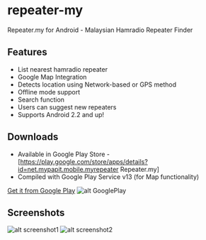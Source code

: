 # repeater-my
Repeater.my for Android - Malaysian Hamradio Repeater Finder

## Features
  * List nearest hamradio repeater
  * Google Map Integration
  * Detects location using Network-based or GPS method
  * Offline mode support
  * Search function
  * Users can suggest new repeaters
  * Supports Android 2.2 and up!


## Downloads
  * Available in Google Play Store - [https://play.google.com/store/apps/details?id=net.mypapit.mobile.myrepeater Repeater.my]
  * Compiled with Google Play Service v13 (for Map functionality)

[Get it from Google Play](https://play.google.com/store/apps/details?id=net.mypapit.mobile.myrepeater) ![alt GooglePlay](http://developer.android.com//images/brand/en_generic_rgb_wo_60.png)




## Screenshots
![alt screenshot1](http://i.imgur.com/Z5DcEwo.png)
![alt screenshot2](http://i.imgur.com/kCRfZm3.png)
